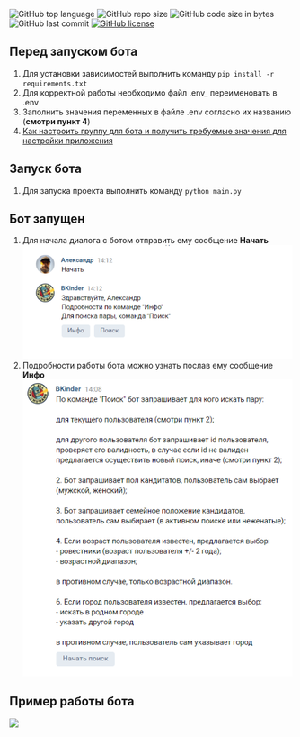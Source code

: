 ![GitHub top language](https://img.shields.io/github/languages/top/alfa-prime/simple-vk-chat-bot)
![GitHub repo size](https://img.shields.io/github/repo-size/alfa-prime/simple-vk-chat-bot)
![GitHub code size in bytes](https://img.shields.io/github/languages/code-size/alfa-prime/simple-vk-chat-bot)
![GitHub last commit](https://img.shields.io/github/last-commit/alfa-prime/simple-vk-chat-bot)
[![GitHub license](https://img.shields.io/github/license/Naereen/StrapDown.js.svg)](https://github.com/Naereen/StrapDown.js/blob/master/LICENSE)


## Перед запуском бота
1. Для установки зависимостей выполнить команду `pip install -r requirements.txt`
2. Для корректной работы необходимо файл .env_ переименовать в .env
3. Заполнить значения переменных в файле .env согласно их названию (**смотри пункт 4**)
4. [Как настроить группу для бота и получить требуемые значения для настройки приложения](documentation/get_and_set_values.MD)

## Запуск бота
1. Для запуска проекта выполнить команду `python main.py`

## Бот запущен
1. Для начала диалога с ботом отправить ему сообщение **Начать**
![](documentation/img/bot_start.png)
2. Подробности работы бота можно узнать послав ему сообщение **Инфо**
![](documentation/img/bot_info.png)

## Пример работы бота
![](documentation/img/sample.gif)